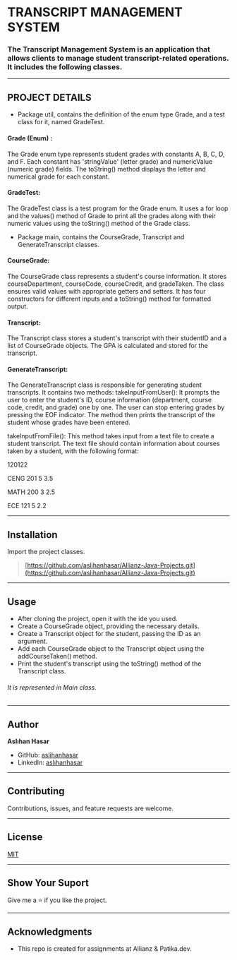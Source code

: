 # TRANSCRIPT MANAGEMENT SYSTEM

### The Transcript Management System is an application that allows clients to manage student transcript-related operations. It includes the following classes.

---

## PROJECT DETAILS

* Package util, contains the definition of the enum type Grade, and a test class for it,
  named GradeTest.

#### Grade (Enum) :

The Grade enum type represents student grades with constants A, B, C, D, and F.
Each constant has 'stringValue' (letter grade) and numericValue (numeric grade) fields.
The toString() method displays the letter and numerical grade for each constant.

#### GradeTest:

The GradeTest class is a test program for the Grade enum.
It uses a for loop and the values() method of Grade to print all the grades
along with their numeric values using the toString() method of the Grade class.

* Package main, contains the CourseGrade, Transcript and GenerateTranscript classes.

#### CourseGrade:

The CourseGrade class represents a student's course information.
It stores courseDepartment, courseCode, courseCredit, and gradeTaken.
The class ensures valid values with appropriate getters and setters.
It has four constructors for different inputs and a toString() method for formatted output.

#### Transcript:

The Transcript class stores a student's transcript with their studentID and a list of CourseGrade objects.
The GPA is calculated and stored for the transcript.

#### GenerateTranscript:
The GenerateTranscript class is responsible for generating student transcripts. 
It contains two methods:
takeInputFromUser():
It prompts the user to enter the student's ID, course information (department, course code, credit, and grade) one by one.
The user can stop entering grades by pressing the EOF indicator.
The method then prints the transcript of the student whose grades have been entered.

takeInputFromFile(): This method takes input from a text file to create a student transcript. The text file should 
contain information about courses taken by a student, with the following format:

120122

CENG 201 5 3.5

MATH 200 3 2.5

ECE 121 5 2.2


---

## Installation

Import the project classes.
> [https://github.com/aslihanhasar/Allianz-Java-Projects.git](https://github.com/aslihanhasar/Allianz-Java-Projects.git)

---

## Usage

* After cloning the project, open it with the ide you used.
* Create a CourseGrade object, providing the necessary details.
* Create a Transcript object for the student, passing the ID as an argument.
* Add each CourseGrade object to the Transcript object using the addCourseTaken() method.
* Print the student's transcript using the toString() method of the Transcript class.

###### It is represented in Main class.

---

## Author

**Aslıhan Hasar**

* GitHub: [aslihanhasar](https://github.com/aslihanhasar)
* LinkedIn: [aslıhanhasar](https://www.linkedin.com/in/asl%C4%B1hanhasar
  )

---

## Contributing

Contributions, issues, and feature requests are welcome.

---

## License

[MIT](https://choosealicense.com/licenses/mit/)

---

## Show Your Suport

Give me a &#11088; if you like the project.

---

## Acknowledgments

* This repo is created for assignments at Allianz & Patika.dev.



